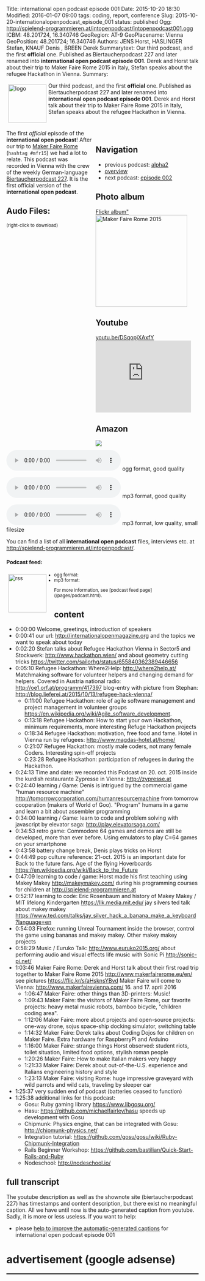 Title: international open podcast episode 001
Date: 2015-10-20 18:30
Modified: 2016-01-07 09:00
tags: coding, report, conference
Slug: 2015-10-20-internationalopenpodcast_episode_001
status: published
Ogg: http://spielend-programmieren.at/intopenpodcast/intopenpodcast001.ogg
ICBM: 48.201724, 16.340746
GeoRegion: AT-9
GeoPlacename: Vienna
GeoPosition: 48.201724; 16.340746
Authors: JENS Horst, HASLINGER Stefan, KNAUF Denis , BREEN Derek
Summarytext: Our third  podcast, and the first **official** one. Published as Biertaucherpodcast 227 and later renamed into **international open podcast episode 001**. Derek and Horst talk about their trip to Maker Faire Rome 2015 in Italy, Stefan speaks about the refugee Hackathon in Vienna.
Summary: <div style="float: left; padding:5px"><img src="/images/international-open-podcast-logo.png" width="100" alt="logo"></div> Our third  podcast, and the first **official** one. Published as Biertaucherpodcast 227 and later renamed into **international open podcast episode 001**. Derek and Horst talk about their trip to Maker Faire Rome 2015 in Italy, Stefan speaks about the refugee Hackathon in Vienna.<div style="clear:both;"></div>

<div style="float:right; margin: 5px; padding: 5px; width:260px;">
<h2>Navigation</h2>
<ul>
<li>previous podcast: <a href="/2015-10-13-internationalopenpodcast_alpha2.html">alpha2</a></li>
<li><a href="/category/podcast.html">overview</a></li>
<li>next podcast: <a href="2016-01-07-internationalopenpodcast_episode_002.html">episode 002</a></li>
</ul>
<h2>Photo album</h2>
<a href="https://flic.kr/s/aHsknsYBvd">Flickr album"</a><br>
<a data-flickr-embed="true"  href="https://www.flickr.com/photos/horstjens/albums/72157659989524426" title="Maker Faire Rome 2015"><img src="https://farm1.staticflickr.com/674/22114302688_64d1fcaa2b_m.jpg" width="240" height="240" alt="Maker Faire Rome 2015"></a><script async src="//embedr.flickr.com/assets/client-code.js" charset="utf-8"></script>
<h2>Youtube</h2>
<a href="https://youtu.be/zSbeZT1BLLE">youtu.be/DSqopjXAxfY</a><br>
<iframe width="250" height="188" src="https://www.youtube.com/embed/zSbeZT1BLLE" frameborder="0" allowfullscreen></iframe>
<h2>Amazon</h2>
<div><a rel="nofollow" href="http://www.amazon.de/gp/product/1119014875/ref=as_li_tl?ie=UTF8&camp=1638&creative=19454&creativeASIN=1119014875&linkCode=as2&tag=spielendprogr-21"><img border="0" src="http://ws-eu.amazon-adsystem.com/widgets/q?_encoding=UTF8&ASIN=1119014875&Format=_SL250_&ID=AsinImage&MarketPlace=DE&ServiceVersion=20070822&WS=1&tag=spielendprogr-21" ></a><img src="http://ir-de.amazon-adsystem.com/e/ir?t=spielendprogr-21&l=as2&o=3&a=1119014875" width="1" height="1" border="0" alt="amazon" style="border:none !important; margin:0px !important;" /></div>
</div>


The first *official* episode of the **international open podcast**! After our trip to [Maker Faire Rome](/2015-10-27-makerfairerome.html) (`hashtag #mfr15`) we had a lot to relate. This podcast was recorded in Vienna with the crew of the weekly German-language [Biertaucherpodcast 227](http://spielend-programmieren.at/de:podcast:biertaucher:2015:227). It is the first official version of the **international open podcast**.
  

## Audo Files:

<small>(right-click to download)</small>

<audio src="http://spielend-programmieren.at/intopenpodcast/intopenpodcast001.ogg" controls="controls"></audio> ogg format, good quality

<audio src="http://spielend-programmieren.at/intopenpodcast/intopenpodcast001.mp3" controls="controls"></audio> mp3 format, good quality

<audio src="http://spielend-programmieren.at/intopenpodcast/intopenpodcast001_32kbps.mp3" controls="controls"></audio> mp3 format, low quality, small filesize

You can find a list of all **international open podcast** files, interviews etc. at <http://spielend-programmieren.at/intopenpodcast/>.

#### Podcast feed:
<div style="float:left; padding:5px; margin-right:15px;"><img src="/images/rss.png" alt="rss" width="100"></div>
<small>
<ul>
  <li>ogg format: <http://spielend-programmieren.at/intopenpodcastogg.xml></li>
  <li>mp3 format: <http://spielend-programmieren.at/intopenpodcast.xml></li>
</ul>
For more information, see [podcast feed page](/pages/podcast.html).
</small>

## content

  * <pc-ts>0:00:00</pc-ts> Welcome, greetings, introduction of speakers
  * <pc-ts>0:00:41</pc-ts> our url: <http://internationalopenmagazine.org> and the topics we want to speak about today
  * <pc-ts>0:02:20</pc-ts> Stefan talks about Refugee Hackathon Vienna in Sector5 and Stockwerk: <http://www.hackathon.wien/> and about geometry cutting tricks <https://twitter.com/sailorhg/status/655840362389446656>
  * <pc-ts>0:05:10</pc-ts> Refugee Hackathon: Where2Help: <http://where2help.at/> Matchmaking software for volunteer helpers and changing demand for helpers. Covered in Austria national radio: <http://oe1.orf.at/programm/417397> blog-entry with picture from Stephan: <http://blog.lieferei.at/2015/10/13/refugee-hack-vienna/>
    * <pc-ts>0:11:00</pc-ts> Refugee Hackathon: role of agile software management  and project management in volunteer groups <https://en.wikipedia.org/wiki/Agile_software_development>. 
    * <pc-ts>0:13:18</pc-ts> Refugee Hackathon: How to start your own Hackathon, minimum requirements, more interesting Refuge Hackathon projects
    * <pc-ts>0:18:34</pc-ts> Refugee Hackathon: motivation, free food and fame. Hotel in Vienna run by refugees: http://www.magdas-hotel.at/home/ 
    * <pc-ts>0:21:07</pc-ts> Refugee Hackathon: mostly male coders, not many female Coders. Interesting spin-off projects 
    * <pc-ts>0:23:28</pc-ts> Refugee Hackathon: participation of refugees in during the Hackathon. 
  * <pc-ts>0:24:13</pc-ts> Time and date: we recorded this Podcast on 20. oct. 2015 inside the kurdish restaurante Zypresse in Vienna: <http://zypresse.at>
  * <pc-ts>0:24:40</pc-ts> learning / Game: Denis is intrigued by the commercial game "human resource machine" http://tomorrowcorporation.com/humanresourcemachine from tomorrow cooperation (makers of World of Goo). "Program" humans in a game and learn a bit about assembler programming
  * <pc-ts>0:34:00</pc-ts> learning / Game: learn to code and problem solving with javascript by elevator saga: <http://play.elevatorsaga.com/>
  * <pc-ts>0:34:53</pc-ts> retro game: Commodore 64 games and demos are still be developed, more than ever before. Using emulators to play C=64 games on your smartphone
  * <pc-ts>0:43:58</pc-ts> battery change break, Denis plays tricks on Horst
  * <pc-ts>0:44:49</pc-ts> pop culture reference: 21-oct. 2015 is an important date for Back to the future fans. Age of the flying Hoverboards https://en.wikipedia.org/wiki/Back_to_the_Future
  * <pc-ts>0:47:09</pc-ts> learning to code / game: Horst made his first teaching using Makey Makey <http://makeymakey.com/> during his programming courses for children at <http://spielend-programmieren.at>
  * <pc-ts>0:52:17</pc-ts> learning to code: Eric Rosenbaum and history of Makey Makey / MIT lifelong Kindergarten <https://llk.media.mit.edu/> jay silvers ted talk about makey makey <https://www.ted.com/talks/jay_silver_hack_a_banana_make_a_keyboard?language=en>
  * <pc-ts>0:54:03</pc-ts> Firefox: running Unreal Tournament inside the browser, control the game using bananas and makey makey. Other makey makey projects
  * <pc-ts>0:58:29</pc-ts> Music / Euruko Talk: http://www.euruko2015.org/ about performing audio and visual effects life music with Sonic Pi http://sonic-pi.net/
  * <pc-ts>1:03:46</pc-ts> Maker Faire Rome: Derek and Horst talk about their first road trip together to Maker Faire Rome 2015 <http://www.makerfairerome.eu/en/> see pictures <https://flic.kr/s/aHsknsYBvd> Maker Faire will come to Vienna: <http://www.makerfairevienna.com/> 16. and 17. april 2016
    * <pc-ts>1:06:47</pc-ts> Maker Faire: other things than 3D-printers: Music!
    * <pc-ts>1:09:43</pc-ts> Maker Faire: the visitors of Maker Faire Rome, our favorite projects: heavy metal music robots, bamboo bicycle, "children coding area".
    * <pc-ts>1:12:06</pc-ts> Maker Faire: more about projects and open-source projects: one-way drone, sojus space-ship docking simulator, switching table
    * <pc-ts>1:14:32</pc-ts> Maker Faire: Derek talks about Coding Dojos for children on Maker Faire. Extra hardware for RaspberryPi and Arduino
    * <pc-ts>1:16:00</pc-ts> Maker Faire: strange things Horst observed: student riots, toilet situation, limited food options, stylish roman people
    * <pc-ts>1:20:26</pc-ts> Maker Faire: How to make Italian makers very happy
    * <pc-ts>1:21:33</pc-ts> Maker Faire: Derek about out-of-the-U.S. experience and Italians engineering history and style
    * <pc-ts>1:23:13</pc-ts> Maker Faire: visiting Rome: huge impressive graveyard with wild parrots and wild cats, traveling by sleeper car
  * <pc-ts>1:25:37</pc-ts> very sudden end of podcast (batteries ceased to function)
  * <pc-ts>1:25:38</pc-ts> additional links for this podcast:
    * Gosu: Ruby gaming library <https://www.libgosu.org/>
    * Hasu: <https://github.com/michaelfairley/hasu> speeds up development with Gosu
    * Chipmunk: Physics engine, that can be integrated with Gosu: <http://chipmunk-physics.net/>
    * Integration tutorial: <https://github.com/gosu/gosu/wiki/Ruby-Chipmunk-Integration>
    * Rails Beginner Workshop: <https://github.com/bastilian/Quick-Start-Rails-and-Ruby> 
    * Nodeschool: <http://nodeschool.io/> 

## full transcript

The youtube description as well as the shownote site (biertaucherpodcast 227) has timestamps and content description, but there exist no meaningful caption. All we have until now is the auto-generated caption from youtube. Sadly, it is more or less useless. If you want to help:

  * please [help to improve the automatic-generated captions](https://internationalopenmagazine.titanpad.com/1) for international open podcast episode 001 


# advertisement (google adsense)

<hr style="height: 3px;">

<script async src="//pagead2.googlesyndication.com/pagead/js/adsbygoogle.js"></script>
<!-- intopenmag-unten -->
<ins class="adsbygoogle"
     style="display:inline-block;width:728px;height:90px"
     data-ad-client="ca-pub-3535173094498375"
     data-ad-slot="7210184316"></ins>
<script>
(adsbygoogle = window.adsbygoogle || []).push({});
</script>

